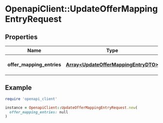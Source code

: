# OpenapiClient::UpdateOfferMappingEntryRequest

## Properties

| Name | Type | Description | Notes |
| ---- | ---- | ----------- | ----- |
| **offer_mapping_entries** | [**Array&lt;UpdateOfferMappingEntryDTO&gt;**](UpdateOfferMappingEntryDTO.md) | Информация о товарах в каталоге. |  |

## Example

```ruby
require 'openapi_client'

instance = OpenapiClient::UpdateOfferMappingEntryRequest.new(
  offer_mapping_entries: null
)
```

